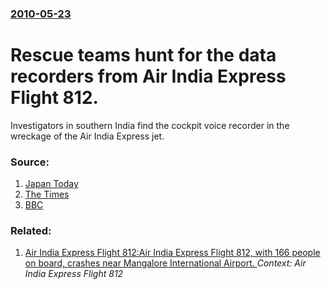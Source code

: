 ### [2010-05-23](/news/2010/05/23/index.md)

# Rescue teams hunt for the data recorders from Air India Express Flight 812. 

Investigators in southern India find the cockpit voice recorder in the wreckage of the Air India Express jet.


### Source:

1. [Japan Today](http://www.japantoday.com/category/world/view/hunt-for-clues-after-india-plane-crash-kills-158-8-live)
2. [The Times](http://www.timesonline.co.uk/tol/news/world/asia/article7134248.ece#cid=OTC-RSS&attr=797093)
3. [BBC](http://news.bbc.co.uk/2/hi/world/south_asia/10143512.stm)

### Related:

1. [Air India Express Flight 812:Air India Express Flight 812, with 166 people on board, crashes near Mangalore International Airport. ](/news/2010/05/22/air-india-express-flight-812-pair-india-express-flight-812-with-166-people-on-board-crashes-near-mangalore-international-airport.md) _Context: Air India Express Flight 812_
